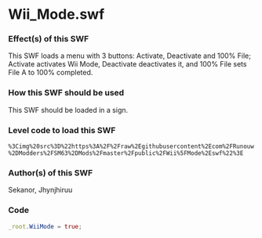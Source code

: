 # Wii_Mode.swf

### Effect(s) of this SWF
This SWF loads a menu with 3 buttons: Activate, Deactivate and 100% File; Activate activates Wii Mode, Deactivate deactivates it, and 100% File sets File A to 100% completed.

### How this SWF should be used
This SWF should be loaded in a sign.

### Level code to load this SWF
`%3Cimg%20src%3D%22https%3A%2F%2Fraw%2Egithubusercontent%2Ecom%2FRunouw%2DModders%2FSM63%2DMods%2Fmaster%2Fpublic%2FWii%5FMode%2Eswf%22%3E`

### Author(s) of this SWF
Sekanor, Jhynjhiruu

### Code
```actionscript
_root.WiiMode = true;
```
